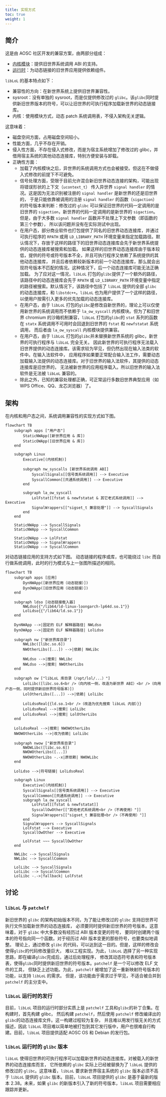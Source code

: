 ```yaml
---
title: 实现方式
toc: true
weight: 1
---
```


## 简介

这是由 AOSC 社区开发的兼容方案，由两部分组成：

* [内核模块](https://github.com/AOSC-Dev/la_ow_syscall)：提供旧世界系统调用 ABI 的支持。
* [运行时](https://github.com/shankerwangmiao/liblol)：为动态链接的旧世界应用提供依赖组件。

`libLoL` 的基本特点如下：

* 兼容性的方向：在新世界系统上提供旧世界兼容性。
* sysroot：没有单独的 sysroot，而是仅提供修改过的 `glibc`。该`glibc`同时提供新旧世界版本的符号，可以让旧世界的可执行程序加载新世界的动态链接库。
* 内核：使用模块方式，动态 patch 系统调用表，不侵入架构无关逻辑。

这意味着：

* 磁盘空间方面，占用磁盘空间较小。
* 性能方面，几乎不存在开销。
* 侵入性方面，不存在侵入式修改，而是为宿主系统增加了修改过的 glibc，并借用宿主系统的其他动态连接库，特别方便安装与卸载。
* 正确性方面：
    * 加载了内核模块之后，异世界的系统调用方式也会被接受。但这在不做侵入式修改的前提下不可避免。
    * 信号处理方面，受限于目前允许混合新旧世界动态连接的架构，可能出现将错误形状的上下文（`ucontext_t`）
      传入异世界 `signal handler` 的情况。这是因为无法识别被注册的 `signal handler` 是新世界的还是旧世界的，
      于是只能依靠被调用的注册 `signal handler` 的函数（`sigaction`）的符号版本来判断：修改过的 `glibc`
      可以保证旧世界的代码一定调用的是旧世界的 `sigaction`，新世界的代码一定调用的是新世界的 `sigaction`。
      但是，由于大多数 `signal handler` 函数并不处理上下文参数（即函数的第三个参数），
      所以该问题并没有在实际测试中出现。
    * 在用户态，部分商业软件也打包提供了同名的旧世界动态连接库，并通过可执行程序的 `RPATH` 或用
      `LD_LIBRARY_PATH` 环境变量来指定加载路径。默认情况下，存放于这样的路径下的旧世界动态连接库会先于新世界系统提供的动态连接库被搜索和加载。
      如果这样的旧世界动态连接库由于版本较低，提供的符号或符号版本不全，并且可执行程序又依赖了系统提供的其他动态连接库，
      并且后者依赖较新版本的前一个动态连接库，那么就会出现符号版本不匹配的情况。这种情况下，后一个动态连接库可能无法正确加载。
      为了应对这一情况，`libLoL` 打包的`glibc`提供了一个额外的路径，该路径中的动态连接库会先于 `RPATH`
      或 `LD_LIBRARY_PATH`
      环境变量中指定的路径被搜索。默认情况下，该路径中包括了 `libLoL` 提供的全部 `glibc`
      的动态连接库，和 `libstdc++`。`libLoL`
      也为用户提供了一个这样的路径，以便用户按需引入更多的优先加载的动态连接库。
    * 在用户态，由于 `libLoL` 打包的`glibc`是修改自新世界的，理论上可以仅使用新世界的系统调用而不依赖于 `la_ow_syscall`
      内核模块。但为了和旧世界 chromium
      的沙箱机制兼容，`libLoL` 打包的`glibc`的 `stat` 系列的函数在 `statx` 系统调用不可用时会回退到旧世界的 `fstat`
      和 `newfstatat` 系统调用，
      而后者由 `la_ow_syscall` 内核模块提供兼容。
    * 在用户态，由于 `libLoL` 打包的`glibc`并未替换新世界系统的 glibc，新世界的可执行程序与 `libLoL` 完全无关。
      因此新世界的可执行程序无法载入旧世界提供的动态连接库。该需求较为罕见，但仍然出现在输入法类的软件中。在输入法软件中，
      应用程序如果要正常配合输入法工作，需要动态加载输入法提供的动态连接库。对于旧世界的输入法软件，其提供的动态连接库是旧世界的，
      无法被新世界的应用程序载入。所以旧世界的输入法软件是无法被 `libLoL` 兼容的。
    * 除此之外，已知的兼容处理都正确，可正常运行多数旧世界典型应用（如 WPS Office、QQ、龙芯浏览器）了。

## 架构

在内核和用户态之间，系统调用兼容性的实现方式如下图。

```mermaid
flowchart TB
    subgraph apps ["用户态"]
        StaticNWApp([新世界应用 & 库])
        StaticOWApp([旧世界应用 & 库])
    end

    subgraph Linux
        Executive[(内核机制)]

        subgraph nw_syscalls [新世界系统调用 ABI]
            SyscallSignals[[信号类系统调用]] --> Executive
            SyscallCommon[[共通系统调用]] --> Executive
        end

        subgraph la_ow_syscall
            LolFstat[[fstat & newfstatat & 其它老式系统调用]] --> Executive
            SignalWrappers[["sigset_t 兼容处理"]] --> SyscallSignals
        end
    end

    StaticNWApp --> SyscallSignals
    StaticNWApp --> SyscallCommon

    StaticOWApp --> LolFstat
    StaticOWApp --> SignalWrappers
    StaticOWApp --> SyscallCommon
```

对动态链接应用的支持方式如下图。
动态链接的程序或库，也可能绕过 `libc` 而自行做系统调用，此时的行为模式与上一张图所描述的相同。

```mermaid
flowchart TB
    subgraph apps [应用]
        DynNWApp([新世界应用（动态链接）])
        DynOWApp([旧世界应用（动态链接）])
    end

    subgraph ldso [动态链接载入器]
        NWLdso{{"/lib64/ld-linux-loongarch-lp64d.so.1"}}
        LolLdso{{"/lib64/ld.so.1"}}
    end

    DynNWApp -->|固定的 ELF 解释器路径| NWLdso
    DynOWApp -->|固定的 ELF 解释器路径| LolLdso

    subgraph nw ["新世界库目录"]
        NWLibc([libc.so.6])
        NWOtherLibs([...]) -->|依赖| NWLibc

        NWLdso -->|搜索| NWLibc
        NWLdso -->|搜索| NWOtherLibs
    end

    subgraph ow ["libLoL 库目录（/opt/lol/...）"]
        LolLibc([libc.so.6<br />（向内核一侧，改造为新世界 ABI）<br />（向用户态一侧，同时提供新旧世界符号版本）])
        LolOtherLibs([...]) -->|依赖| LolLibc

        LolLdsoReal{{ld.so.1<br />（改造为优先搜索 libLoL 内部）}}
        LolLdsoReal -->|搜索| LolLibc
        LolLdsoReal -->|搜索| LolOtherLibs
    end

    LolLdsoReal -->|搜索| NWOWOtherLibs
    NWOWOtherLibs -->|改为依赖| LolLibc

    subgraph nwow ["新世界库目录"]
        NWOWLibc([libc.so.6])
        NWOWOtherLibs([...])
        NWOWOtherLibs -.-x|原依赖| NWOWLibc
    end

    LolLdso -->|符号链接| LolLdsoReal

    subgraph Linux
        Executive[(内核机制)]
        SyscallSignals[[信号类系统调用]] --> Executive
        SyscallCommon[[共通系统调用]] --> Executive
        subgraph la_ow_syscall
            LolFstat[[fstat & newfstatat]]
            SyscallOwOther[["其他老式系统调用<br />（不再使用）"]]
            SignalWrappers[["sigset_t 兼容处理<br />（不再使用）"]]
        end
        SignalWrappers --> SyscallSignals
        LolFstat --> Executive
        SyscallOwOther --> Executive

        LolFstat ~~~ SyscallOwOther
    end

    NWLibc --> SyscallSignals
    NWLibc --> SyscallCommon

    LolLibc --> SyscallSignals
    LolLibc --> SyscallCommon
    LolLibc -.->|fallback| LolFstat
```

## 讨论

### `libLoL` 与 `patchelf`

新旧世界的 `glibc` 的架构初始版本不同，为了能让修改过的 `glibc` 支持旧世界可执行文件加载新世界的动态连接库，
必须要同时提供新旧世界的符号版本。这意味着，对于 `glibc` 中大多数没有经历过 ABI 版本变更的符号，
要同时创建两个版本的符号指向同一个函数。对于经历过 ABI 版本变更的那些符号，也要类似地调整。
理论上，通过修改 `glibc` 的代码，可以达到这一目的。但是，这样的修改会使得`glibc`的代码修改量巨大，
难以工程实现。为此，`libLoL` 选择了另一种实现思路，即在编译`glibc`完成后，通过后处理程序，
修改其动态符号表和符号版本表，使得`glibc`同时提供新旧世界的符号版本。`patchelf` 是一个可以修改 ELF 文件的工具，
但缺乏上述功能。为此，`patchelf` 被增加了这一重新映射符号版本的功能，以支持 `libLoL` 的需求。
但是，该功能由于需求过于罕见，不适合被合并到 `patchelf` 的主分支中。

### `libLoL` 运行时的发行

目前，`libLoL` 项目的运行时部分实质上是 `patchelf` 工具和`glibc`的补丁合集。在构建时，首先构建 glibc，
然后构建 `patchelf`，然后使用 `patchelf` 修改编译出的`glibc`的动态连接库文件。这一构建过程较为复杂，
并且难以用发行版无关的方式描述，因此 `libLoL` 项目难以简单地被打包到其它发行版中，用户也很难自行构建。目前，`libLoL`
项目提供适配 AOSC OS 和 Debian 的发行包。

### `libLoL` 运行时的 `glibc` 版本

`libLoL` 使得旧世界的可执行程序可以加载新世界的动态连接库。对被载入的新世界的动态连接库而言，
它所依赖的 `glibc` 实际上已经被替换为了 `libLoL` 提供的修改过的 `glibc`。这意味着，`libLoL`
要求新世界宿主系统的 `glibc` 版本必须不高于 `libLoL` 提供的 `glibc` 版本。目前，`libLoL` 项目提供的
`glibc` 是基于最新的版本 2.38。未来，如果 `glibc` 的新版本引入了新的符号版本，`libLoL`
项目需要相应跟踪并更新。
